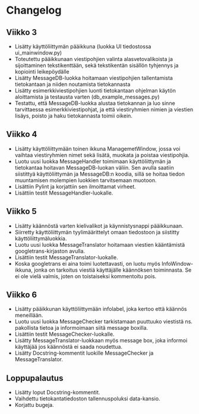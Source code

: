 # Changelog

## Viikko 3
- Lisätty käyttöliittymän pääikkuna (luokka UI tiedostossa ui_mainwindow.py)
- Toteutettu pääikkunaan viestipohjien valinta alasvetovalikoista ja sijoittaminen tekstikenttään, sekä tekstikentän sisällön tyhjennys ja kopiointi leikepöydälle
- Lisätty MessageDB-luokka hoitamaan viestipohjien tallentamista tietokantaan ja niiden noutamista tietokannasta
- Lisätty esimerkkiviestipohjien luonti tietokantaan ohjelman käytön aloittamista ja testausta varten (db_example_messages.py)
- Testattu, että MessageDB-luokka alustaa tietokannan ja luo sinne tarvittaessa esimerkkiviestipohjat, ja että viestiryhmien nimien ja viestien lisäys, poisto ja haku tietokannasta toimii oikein.

## Viikko 4
- Lisätty käyttöliittymään toinen ikkuna ManagemetWindow, jossa voi vaihtaa viestiryhmien nimet sekä lisätä, muokata ja poistaa viestipohjia.
- Luotu uusi luokka MessageHandler toimimaan käyttöliittymän ja tietokantaa hoitavan MessageDB-luokan väliin. Sen avulla saatiin siistittyä käyttöliittymän ja MessageDB:n koodia, sillä se hoitaa tiedon muuntamisen molempien luokkien tarvitsemaan muotoon.
- Lisättiin Pylint ja korjattiin sen ilmoittamat virheet.
- Lisättiin testit MessageHandler-luokalle.

## Viikko 5
- Lisätty käännöstä varten kielivalikot ja käynnistysnappi pääikkunaan.
- Siirretty käyttöliittymän tyylimäärittelyt omaan tiedostoon ja siistitty käyttöliittymäluokkia.
- Luotu uusi luokka MessageTranslator hoitamaan viestien kääntämistä googletrans-kirjaston avulla.
- Lisättiin testit MessageTranslator-luokalle.
- Koska googletrans ei aina toimi luotettavasti, on luotu myös InfoWindow-ikkuna, jonka on tarkoitus viestiä käyttäjälle käännöksen toiminnasta. Se ei ole vielä valmis, joten on toistaiseksi kommentoitu pois.

## Viikko 6
- Lisätty pääikkunan käyttöliittymään infolabel, joka kertoo että käännös meneillään.
- Luotu uusi luokka MessageChecker tarkistamaan puuttuuko viestistä ns. pakollista tietoa ja informoimaan siitä message boxilla.
- Lisättiin testit MessageChecker-luokalle.
- Lisätty MessageTranslator-luokkaan myös message box, joka informoi käyttäjää jos käännöstä ei saada noudettua.
- Lisätty Docstring-kommentit luokille MessageChecker ja MessageTranslator.

## Loppupalautus
- Lisätty loput Docstring-kommentit.
- Vaihdettu tietokantatiedoston tallennuspoluksi data-kansio.
- Korjattu bugeja.
